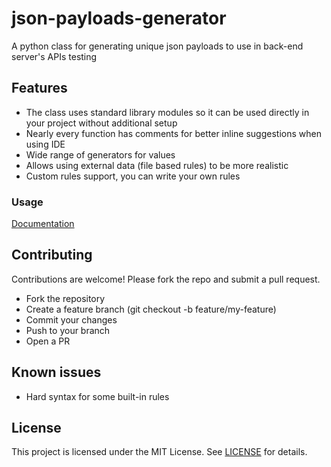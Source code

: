 # json-payloads-generator
A python class for generating unique json payloads to use in back-end server's APIs testing

## Features
- The class uses standard library modules so it can be used directly in your project without additional setup
- Nearly every function has comments for better inline suggestions when using IDE
- Wide range of generators for values
- Allows using external data (file based rules) to be more realistic
- Custom rules support, you can write your own rules

### Usage
[Documentation](./json_generator_docs.md)

## Contributing
Contributions are welcome! Please fork the repo and submit a pull request.
- Fork the repository
- Create a feature branch (git checkout -b feature/my-feature)
- Commit your changes
- Push to your branch
- Open a PR

## Known issues
- Hard syntax for some built-in rules

## License
This project is licensed under the MIT License. See [LICENSE](./LICENSE) for details.
